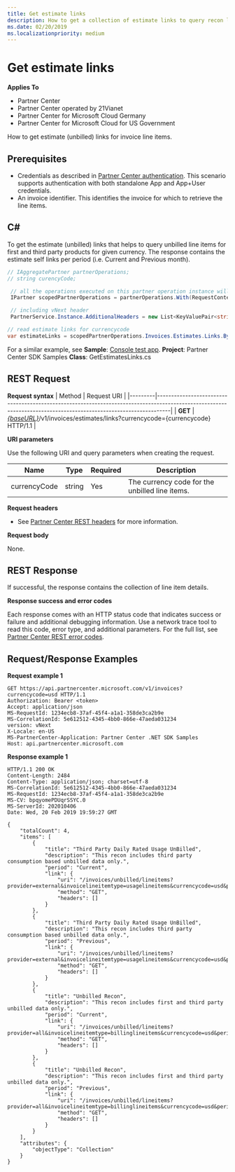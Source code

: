 ```yaml
---
title: Get estimate links
description: How to get a collection of estimate links to query recon line item details.
ms.date: 02/20/2019
ms.localizationpriority: medium
---
```


# Get estimate links


**Applies To**

- Partner Center
- Partner Center operated by 21Vianet
- Partner Center for Microsoft Cloud Germany
- Partner Center for Microsoft Cloud for US Government

How to get estimate (unbilled) links for invoice line items.

## <span id="Prerequisites"/><span id="prerequisites"/><span id="PREREQUISITES"/>Prerequisites


- Credentials as described in [Partner Center authentication](partner-center-authentication.md). This scenario supports authentication with both standalone App and App+User credentials.
- An invoice identifier. This identifies the invoice for which to retrieve the line items.

## <span id="C_"/><span id="c_"/>C#


To get the estimate (unbilled) links that helps to query unbilled line items for first and third party products for given currency.
The response contains the estimate self links per period (i.e. Current and Previous month).

``` csharp
// IAggregatePartner partnerOperations;
// string curencyCode;

 // all the operations executed on this partner operation instance will share the same correlation Id but will differ in request Id
 IPartner scopedPartnerOperations = partnerOperations.With(RequestContextFactory.Instance.Create(Guid.NewGuid()));

 // including vNext header
 PartnerService.Instance.AdditionalHeaders = new List<KeyValuePair<string, string>> { new KeyValuePair<string, string>("version", "vNext") };

// read estimate links for currencycode
var estimateLinks = scopedPartnerOperations.Invoices.Estimates.Links.ByCurrency(curencyCode).Get();  
```

For a similar example, see **Sample**: [Console test app](console-test-app.md). **Project**: Partner Center SDK Samples **Class**: GetEstimatesLinks.cs

## <span id="Request"/><span id="request"/><span id="REQUEST"/>REST Request


**Request syntax**
 | Method  | Request URI                                                                                                                                                     |
|---------|-----------------------------------------------------------------------------------------------------------------------------------------------------------------|
| **GET** | [*{baseURL}*](partner-center-rest-urls.md)/v1/invoices/estimates/links?currencycode={currencycode} HTTP/1.1                              |                                

**URI parameters**

Use the following URI and query parameters when creating the request.

| Name                   | Type   | Required | Description                                                       |
|------------------------|--------|----------|-------------------------------------------------------------------|
| currencyCode           | string | Yes      | The currency code for the unbilled line items.                    |

 
**Request headers**

- See [Partner Center REST headers](headers.md) for more information.

**Request body**

None.

## <span id="Response"/><span id="response"/><span id="RESPONSE"/>REST Response


If successful, the response contains the collection of line item details.

**Response success and error codes**

Each response comes with an HTTP status code that indicates success or failure and additional debugging information. Use a network trace tool to read this code, error type, and additional parameters. For the full list, see [Partner Center REST error codes](error-codes.md).

## <span id="Request_Response_Examples"/><span id="request_response_examples"/><span id="REQUEST_RESPONSE_EXAMPLES"/>Request/Response Examples


**Request example 1**

```http
GET https://api.partnercenter.microsoft.com/v1/invoices?currencycode=usd HTTP/1.1
Authorization: Bearer <token> 
Accept: application/json
MS-RequestId: 1234ecb8-37af-45f4-a1a1-358de3ca2b9e
MS-CorrelationId: 5e612512-4345-4bb0-866e-47aeda031234
version: vNext
X-Locale: en-US
MS-PartnerCenter-Application: Partner Center .NET SDK Samples
Host: api.partnercenter.microsoft.com
```

**Response example 1**

```http
HTTP/1.1 200 OK
Content-Length: 2484
Content-Type: application/json; charset=utf-8
MS-CorrelationId: 5e612512-4345-4bb0-866e-47aeda031234
MS-RequestId: 1234ecb8-37af-45f4-a1a1-358de3ca2b9e
MS-CV: bpqyomePDUqrSSYC.0
MS-ServerId: 202010406
Date: Wed, 20 Feb 2019 19:59:27 GMT

{
    "totalCount": 4,
    "items": [
        {
            "title": "Third Party Daily Rated Usage UnBilled",
            "description": "This recon includes third party consumption based unbilled data only.",
            "period": "Current",
            "link": {
                "uri": "/invoices/unbilled/lineitems?provider=external&invoicelineitemtype=usagelineitems&currencycode=usd&period=current&size=2000",
                "method": "GET",
                "headers": []
            }
        },
        {
            "title": "Third Party Daily Rated Usage UnBilled",
            "description": "This recon includes third party consumption based unbilled data only.",
            "period": "Previous",
            "link": {
                "uri": "/invoices/unbilled/lineitems?provider=external&invoicelineitemtype=usagelineitems&currencycode=usd&period=previous&size=2000",
                "method": "GET",
                "headers": []
            }
        },
        {
            "title": "Unbilled Recon",
            "description": "This recon includes first and third party unbilled data only.",
            "period": "Current",
            "link": {
                "uri": "/invoices/unbilled/lineitems?provider=all&invoicelineitemtype=billinglineitems&currencycode=usd&period=current&size=2000",
                "method": "GET",
                "headers": []
            }
        },
        {
            "title": "Unbilled Recon",
            "description": "This recon includes first and third party unbilled data only.",
            "period": "Previous",
            "link": {
                "uri": "/invoices/unbilled/lineitems?provider=all&invoicelineitemtype=billinglineitems&currencycode=usd&period=previous&size=2000",
                "method": "GET",
                "headers": []
            }
        }
    ],
    "attributes": {
        "objectType": "Collection"
    }
}